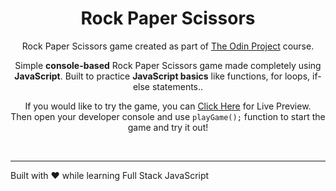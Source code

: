 <div align="center">

# Rock Paper Scissors


Rock Paper Scissors game created as part of [The Odin Project](https://www.theodinproject.com/) course.

Simple **console-based** Rock Paper Scissors game made completely using **JavaScript**. Built to practice **JavaScript basics** like functions, for loops, if-else statements..

If you would like to try the game, you can [Click Here](https://sph-013.github.io/rock-paper-scissors/) for Live Preview. <br>
Then open your developer console and use `playGame();` function to start the game and try it out!
</div>
<br>

---

Built with ❤️ while learning Full Stack JavaScript